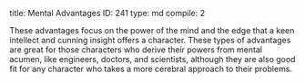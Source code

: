 title:          Mental Advantages
ID:             241
type:           md
compile:        2


These advantages focus on the power of the mind and the edge that a keen intellect and cunning insight offers a character. These types of advantages are great for those characters who derive their powers from mental acumen, like engineers, doctors, and scientists, although they are also good fit for any character who takes a more cerebral approach to their problems.